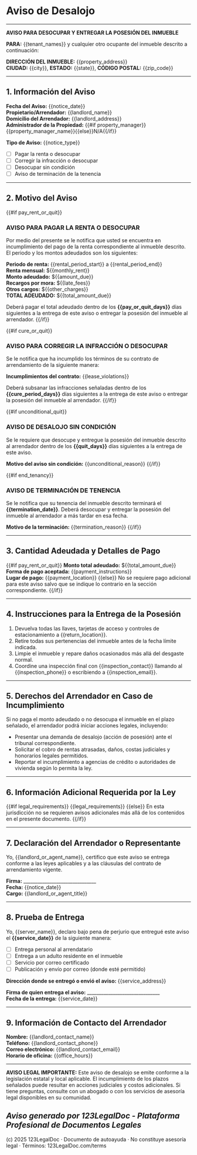 ﻿# Aviso de Desalojo

---

**AVISO PARA DESOCUPAR Y ENTREGAR LA POSESIÓN DEL INMUEBLE**

**PARA:** {{tenant_names}} y cualquier otro ocupante del inmueble descrito a continuación:

**DIRECCIÓN DEL INMUEBLE:** {{property_address}}  
**CIUDAD:** {{city}}, **ESTADO:** {{state}}, **CÓDIGO POSTAL:** {{zip_code}}

---

## 1. Información del Aviso

**Fecha del Aviso:** {{notice_date}}  
**Propietario/Arrendador:** {{landlord_name}}  
**Domicilio del Arrendador:** {{landlord_address}}  
**Administrador de la Propiedad:** {{#if property_manager}}{{property_manager_name}}{{else}}N/A{{/if}}

**Tipo de Aviso:** {{notice_type}}

- [ ] Pagar la renta o desocupar
- [ ] Corregir la infracción o desocupar
- [ ] Desocupar sin condición
- [ ] Aviso de terminación de la tenencia

---

## 2. Motivo del Aviso

{{#if pay_rent_or_quit}}

### AVISO PARA PAGAR LA RENTA O DESOCUPAR

Por medio del presente se le notifica que usted se encuentra en incumplimiento del pago de la renta correspondiente al inmueble descrito. El periodo y los montos adeudados son los siguientes:

**Periodo de renta:** {{rental_period_start}} a {{rental_period_end}}  
**Renta mensual:** ${{monthly_rent}}  
**Monto adeudado:** ${{amount_due}}  
**Recargos por mora:** ${{late_fees}}  
**Otros cargos:** ${{other_charges}}  
**TOTAL ADEUDADO:** ${{total_amount_due}}

Deberá pagar el total adeudado dentro de los **{{pay_or_quit_days}}** días siguientes a la entrega de este aviso o entregar la posesión del inmueble al arrendador.
{{/if}}

{{#if cure_or_quit}}

### AVISO PARA CORREGIR LA INFRACCIÓN O DESOCUPAR

Se le notifica que ha incumplido los términos de su contrato de arrendamiento de la siguiente manera:

**Incumplimientos del contrato:**
{{lease_violations}}

Deberá subsanar las infracciones señaladas dentro de los **{{cure_period_days}}** días siguientes a la entrega de este aviso o entregar la posesión del inmueble al arrendador.
{{/if}}

{{#if unconditional_quit}}

### AVISO DE DESALOJO SIN CONDICIÓN

Se le requiere que desocupe y entregue la posesión del inmueble descrito al arrendador dentro de los **{{quit_days}}** días siguientes a la entrega de este aviso.

**Motivo del aviso sin condición:**
{{unconditional_reason}}
{{/if}}

{{#if end_tenancy}}

### AVISO DE TERMINACIÓN DE TENENCIA

Se le notifica que su tenencia del inmueble descrito terminará el **{{termination_date}}**. Deberá desocupar y entregar la posesión del inmueble al arrendador a más tardar en esa fecha.

**Motivo de la terminación:**
{{termination_reason}}
{{/if}}

---

## 3. Cantidad Adeudada y Detalles de Pago

{{#if pay_rent_or_quit}}
**Monto total adeudado:** ${{total_amount_due}}  
**Forma de pago aceptada:** {{payment_instructions}}  
**Lugar de pago:** {{payment_location}}
{{else}}
No se requiere pago adicional para este aviso salvo que se indique lo contrario en la sección correspondiente.
{{/if}}

---

## 4. Instrucciones para la Entrega de la Posesión

1. Devuelva todas las llaves, tarjetas de acceso y controles de estacionamiento a {{return_location}}.  
2. Retire todas sus pertenencias del inmueble antes de la fecha límite indicada.  
3. Limpie el inmueble y repare daños ocasionados más allá del desgaste normal.  
4. Coordine una inspección final con {{inspection_contact}} llamando al {{inspection_phone}} o escribiendo a {{inspection_email}}.

---

## 5. Derechos del Arrendador en Caso de Incumplimiento

Si no paga el monto adeudado o no desocupa el inmueble en el plazo señalado, el arrendador podrá iniciar acciones legales, incluyendo:

- Presentar una demanda de desalojo (acción de posesión) ante el tribunal correspondiente.
- Solicitar el cobro de rentas atrasadas, daños, costas judiciales y honorarios legales permitidos.
- Reportar el incumplimiento a agencias de crédito o autoridades de vivienda según lo permita la ley.

---

## 6. Información Adicional Requerida por la Ley

{{#if legal_requirements}}
{{legal_requirements}}
{{else}}
En esta jurisdicción no se requieren avisos adicionales más allá de los contenidos en el presente documento.
{{/if}}

---

## 7. Declaración del Arrendador o Representante

Yo, {{landlord_or_agent_name}}, certifico que este aviso se entrega conforme a las leyes aplicables y a las cláusulas del contrato de arrendamiento vigente.

**Firma:** _______________________________  
**Fecha:** {{notice_date}}  
**Cargo:** {{landlord_or_agent_title}}

---

## 8. Prueba de Entrega

Yo, {{server_name}}, declaro bajo pena de perjurio que entregué este aviso el **{{service_date}}** de la siguiente manera:

- [ ] Entrega personal al arrendatario
- [ ] Entrega a un adulto residente en el inmueble
- [ ] Servicio por correo certificado
- [ ] Publicación y envío por correo (donde esté permitido)

**Dirección donde se entregó o envió el aviso:** {{service_address}}

**Firma de quien entrega el aviso:** _______________________________  
**Fecha de la entrega:** {{service_date}}

---

## 9. Información de Contacto del Arrendador

**Nombre:** {{landlord_contact_name}}  
**Teléfono:** {{landlord_contact_phone}}  
**Correo electrónico:** {{landlord_contact_email}}  
**Horario de oficina:** {{office_hours}}

---

**AVISO LEGAL IMPORTANTE:** Este aviso de desalojo se emite conforme a la legislación estatal y local aplicable. El incumplimiento de los plazos señalados puede resultar en acciones judiciales y costos adicionales. Si tiene preguntas, consulte con un abogado o con los servicios de asesoría legal disponibles en su comunidad.

## _Aviso generado por 123LegalDoc - Plataforma Profesional de Documentos Legales_

(c) 2025 123LegalDoc · Documento de autoayuda · No constituye asesoría legal · Términos: 123LegalDoc.com/terms
